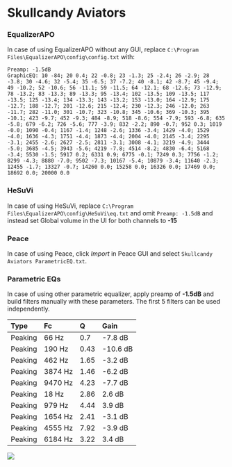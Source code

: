 # Skullcandy Aviators

### EqualizerAPO
In case of using EqualizerAPO without any GUI, replace `C:\Program Files\EqualizerAPO\config\config.txt`
with:
```
Preamp: -1.5dB
GraphicEQ: 10 -84; 20 0.4; 22 -0.8; 23 -1.3; 25 -2.4; 26 -2.9; 28 -3.8; 30 -4.6; 32 -5.4; 35 -6.5; 37 -7.2; 40 -8.1; 42 -8.7; 45 -9.4; 49 -10.2; 52 -10.6; 56 -11.1; 59 -11.5; 64 -12.1; 68 -12.6; 73 -12.9; 78 -13.2; 83 -13.3; 89 -13.3; 95 -13.4; 102 -13.5; 109 -13.5; 117 -13.5; 125 -13.4; 134 -13.3; 143 -13.2; 153 -13.0; 164 -12.9; 175 -12.7; 188 -12.7; 201 -12.6; 215 -12.4; 230 -12.3; 246 -12.0; 263 -11.7; 282 -11.0; 301 -10.7; 323 -10.8; 345 -10.6; 369 -10.3; 395 -10.1; 423 -9.7; 452 -9.3; 484 -8.9; 518 -8.6; 554 -7.9; 593 -6.8; 635 -5.8; 679 -6.2; 726 -5.6; 777 -3.9; 832 -2.2; 890 -0.7; 952 0.3; 1019 -0.0; 1090 -0.4; 1167 -1.4; 1248 -2.6; 1336 -3.4; 1429 -4.0; 1529 -4.0; 1636 -4.3; 1751 -4.4; 1873 -4.4; 2004 -4.0; 2145 -3.4; 2295 -3.1; 2455 -2.6; 2627 -2.5; 2811 -3.1; 3008 -4.1; 3219 -4.9; 3444 -5.0; 3685 -4.5; 3943 -5.6; 4219 -7.8; 4514 -8.2; 4830 -6.4; 5168 -3.4; 5530 -1.5; 5917 0.2; 6331 0.9; 6775 -0.1; 7249 0.3; 7756 -1.2; 8299 -4.3; 8880 -7.0; 9502 -7.3; 10167 -5.4; 10879 -3.4; 11640 -2.3; 12455 -1.7; 13327 -0.7; 14260 0.0; 15258 0.0; 16326 0.0; 17469 0.0; 18692 0.0; 20000 0.0
```

### HeSuVi
In case of using HeSuVi, replace `C:\Program Files\EqualizerAPO\config\HeSuVi\eq.txt` and omit `Preamp:
-1.5dB` and instead set Global volume in the UI for both channels to **-15**

### Peace
In case of using Peace, click *Import* in Peace GUI and select `Skullcandy Aviators ParametricEQ.txt`.

### Parametric EQs
In case of using other parametric equalizer, apply preamp of **-1.5dB** and build filters manually with
these parameters. The first 5 filters can be used independently.

| Type    | Fc      |    Q | Gain     |
|:--------|:--------|:-----|:---------|
| Peaking | 66 Hz   | 0.7  | -7.8 dB  |
| Peaking | 190 Hz  | 0.43 | -10.6 dB |
| Peaking | 462 Hz  | 1.65 | -3.2 dB  |
| Peaking | 3874 Hz | 1.46 | -6.2 dB  |
| Peaking | 9470 Hz | 4.23 | -7.7 dB  |
| Peaking | 18 Hz   | 2.86 | 2.6 dB   |
| Peaking | 979 Hz  | 4.44 | 3.9 dB   |
| Peaking | 1654 Hz | 2.41 | -3.1 dB  |
| Peaking | 4555 Hz | 7.92 | -3.9 dB  |
| Peaking | 6184 Hz | 3.22 | 3.4 dB   |

![](https://raw.githubusercontent.com/jaakkopasanen/AutoEq/master/results/headphonecom/headphonecom/Skullcandy%20Aviators/Skullcandy%20Aviators.png)